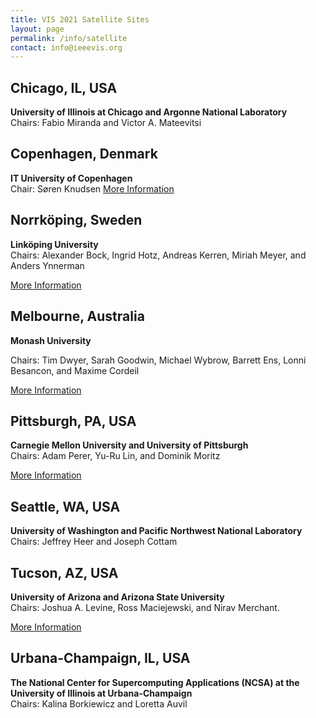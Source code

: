 ```yaml
---
title: VIS 2021 Satellite Sites
layout: page
permalink: /info/satellite
contact: info@ieeevis.org
---
```


## Chicago, IL, USA
**University of Illinois at Chicago and Argonne National Laboratory**<br>
Chairs: Fabio Miranda and Victor A. Mateevitsi

## Copenhagen, Denmark
**IT University of Copenhagen**<br>
Chair: Søren Knudsen
<a class="button" href="http://vis21cph.itu.dk/">More Information</a>

## Norrköping, Sweden
**Linköping University**<br>
Chairs: Alexander Bock, Ingrid Hotz, Andreas Kerren, Miriah Meyer, and Anders Ynnerman 

<a class="button" href="https://swevis2021.github.io">More Information</a>

## Melbourne, Australia
**Monash University**<br>

Chairs: Tim Dwyer, Sarah Goodwin, Michael Wybrow, Barrett Ens, Lonni Besancon, and Maxime Cordeil

<a class="button" href="https://docs.google.com/document/d/e/2PACX-1vTJAGjKxA1GNb7bzanq3G1mALT9v2nr-rRHBkwl4AkmYtmEUHwBnsHySO-pHn-dWUnMogz6UZk2IykN/pub">More Information</a>

## Pittsburgh, PA, USA
**Carnegie Mellon University and University of Pittsburgh**<br>
Chairs: Adam Perer, Yu-Ru Lin, and Dominik Moritz

<a class="button" href="https://dig.cmu.edu/2021/08/19/vis-satellite.html">More Information</a>

## Seattle, WA, USA
**University of Washington and Pacific Northwest National Laboratory**<br>
Chairs: Jeffrey Heer and Joseph Cottam

## Tucson, AZ, USA
**University of Arizona and Arizona State University**<br>
Chairs: Joshua A. Levine, Ross Maciejewski, and Nirav Merchant.

<a class="button" href="https://azvis2021.github.io/">More Information</a>

## Urbana-Champaign, IL, USA
**The National Center for Supercomputing Applications (NCSA) at the University of Illinois at Urbana-Champaign**<br>
Chairs: Kalina Borkiewicz and Loretta Auvil
